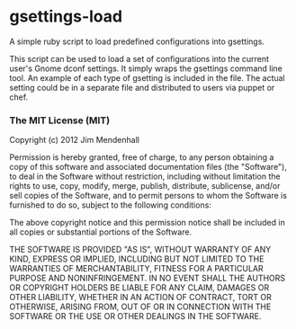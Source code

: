 gsettings-load
==============

A simple ruby script to load predefined configurations into gsettings.

This script can be used to load a set of configurations into the current user's Gnome dconf settings. It simply wraps the gsettings command line tool.
An example of each type of gsetting is included in the file. The actual setting could be in a separate file and distributed to users via puppet or chef.



### The MIT License (MIT)
Copyright (c) 2012 Jim Mendenhall

Permission is hereby granted, free of charge, to any person obtaining a copy of this software and associated documentation files (the "Software"), to deal in the Software without restriction, including without limitation the rights to use, copy, modify, merge, publish, distribute, sublicense, and/or sell copies of the Software, and to permit persons to whom the Software is furnished to do so, subject to the following conditions:

The above copyright notice and this permission notice shall be included in all copies or substantial portions of the Software.

THE SOFTWARE IS PROVIDED "AS IS", WITHOUT WARRANTY OF ANY KIND, EXPRESS OR IMPLIED, INCLUDING BUT NOT LIMITED TO THE WARRANTIES OF MERCHANTABILITY, FITNESS FOR A PARTICULAR PURPOSE AND NONINFRINGEMENT. IN NO EVENT SHALL THE AUTHORS OR COPYRIGHT HOLDERS BE LIABLE FOR ANY CLAIM, DAMAGES OR OTHER LIABILITY, WHETHER IN AN ACTION OF CONTRACT, TORT OR OTHERWISE, ARISING FROM, OUT OF OR IN CONNECTION WITH THE SOFTWARE OR THE USE OR OTHER DEALINGS IN THE SOFTWARE.
